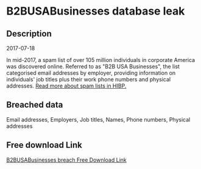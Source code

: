 # B2BUSABusinesses database leak

## Description

2017-07-18

In mid-2017, a spam list of over 105 million individuals in corporate America was discovered online. Referred to as &quot;B2B USA Businesses&quot;, the list categorised email addresses by employer, providing information on individuals' job titles plus their work phone numbers and physical addresses. <a href="https://www.troyhunt.com/have-i-been-pwned-and-spam-lists-of-personal-information" target="_blank" rel="noopener">Read more about spam lists in HIBP.</a>

## Breached data

Email addresses, Employers, Job titles, Names, Phone numbers, Physical addresses

## Free download Link

[B2BUSABusinesses breach Free Download Link](https://link-to.net/1229997/639.410171755838/dynamic/?r=aHR0cHM6Ly93d3cubWVkaWFmaXJlLmNvbS92aWV3L0dFWUt2dTRDaGtycVZUTS8vZmlsZQ==)